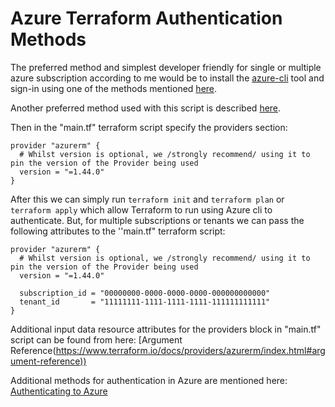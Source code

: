 # Azure Terraform Authentication Methods

The preferred method and simplest developer friendly for single or multiple azure subscription according to me would be to install the [azure-cli](https://docs.microsoft.com/en-us/cli/azure/install-azure-cli-apt?view=azure-cli-latest) tool and sign-in using one of the methods mentioned [here](https://docs.microsoft.com/en-us/cli/azure/authenticate-azure-cli?view=azure-cli-latest).

Another preferred method used with this script is described [here](https://docs.microsoft.com/en-us/azure/terraform/terraform-install-configure).

Then in the "main.tf" terraform script specify the providers section:
```
provider "azurerm" {
  # Whilst version is optional, we /strongly recommend/ using it to pin the version of the Provider being used
  version = "=1.44.0"
}
```
After this we can simply run ```terraform init``` and ```terraform plan``` or ```terraform apply``` which allow Terraform to run using Azure cli to authenticate.
But, for multiple subscriptions or tenants we can pass the following attributes to the ''main.tf" terraform script:
```
provider "azurerm" {
  # Whilst version is optional, we /strongly recommend/ using it to pin the version of the Provider being used
  version = "=1.44.0"

  subscription_id = "00000000-0000-0000-0000-000000000000"
  tenant_id       = "11111111-1111-1111-1111-111111111111"
}
```
Additional input data resource attributes for the providers block in "main.tf" script can be found from here: [Argument Reference(<https://www.terraform.io/docs/providers/azurerm/index.html#argument-reference))>


Additional methods for authentication in Azure are mentioned here: [Authenticating to Azure](https://www.terraform.io/docs/providers/azurerm/index.html#authenticating-to-azure)